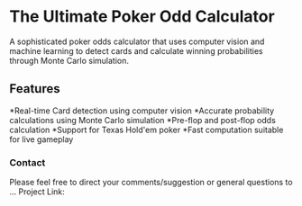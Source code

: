 # The Ultimate Poker Odd Calculator 
A sophisticated poker odds calculator that uses computer vision and machine learning to detect cards and calculate winning probabilities through Monte Carlo simulation.

## Features

*Real-time Card detection using computer vision
*Accurate probability calculations using Monte Carlo simulation
*Pre-flop and post-flop odds calculation
*Support for Texas Hold'em poker
*Fast computation suitable for live gameplay

### Contact 

Please feel free to direct your comments/suggestion or general questions to ...
Project Link: 